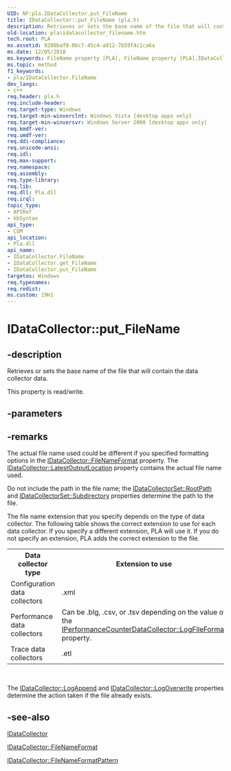 ```yaml
---
UID: NF:pla.IDataCollector.put_FileName
title: IDataCollector::put_FileName (pla.h)
description: Retrieves or sets the base name of the file that will contain the data collector data.
old-location: pla\idatacollector_filename.htm
tech.root: PLA
ms.assetid: 9208baf8-0bc7-45c4-a912-7b59f4c1ca6a
ms.date: 12/05/2018
ms.keywords: FileName property [PLA], FileName property [PLA],IDataCollector interface, IDataCollector interface [PLA],FileName property, IDataCollector.FileName, IDataCollector.put_FileName, IDataCollector::FileName, IDataCollector::get_FileName, IDataCollector::put_FileName, base.idatacollector_filename, pla.idatacollector_filename, pla/IDataCollector::FileName, pla/IDataCollector::get_FileName, pla/IDataCollector::put_FileName, put_FileName
ms.topic: method
f1_keywords:
- pla/IDataCollector.FileName
dev_langs:
- c++
req.header: pla.h
req.include-header: 
req.target-type: Windows
req.target-min-winverclnt: Windows Vista [desktop apps only]
req.target-min-winversvr: Windows Server 2008 [desktop apps only]
req.kmdf-ver: 
req.umdf-ver: 
req.ddi-compliance: 
req.unicode-ansi: 
req.idl: 
req.max-support: 
req.namespace: 
req.assembly: 
req.type-library: 
req.lib: 
req.dll: Pla.dll
req.irql: 
topic_type:
- APIRef
- kbSyntax
api_type:
- COM
api_location:
- Pla.dll
api_name:
- IDataCollector.FileName
- IDataCollector.get_FileName
- IDataCollector.put_FileName
targetos: Windows
req.typenames: 
req.redist: 
ms.custom: 19H1
---
```


# IDataCollector::put_FileName


## -description


Retrieves or sets the base name of the file that will contain the data collector data.

This property is read/write.


## -parameters


## -remarks



The actual file name used could be different if you specified formatting options in the <a href="https://docs.microsoft.com/previous-versions/windows/desktop/api/pla/nf-pla-idatacollector-get_filenameformat">IDataCollector::FileNameFormat</a> property. The <a href="https://docs.microsoft.com/previous-versions/windows/desktop/api/pla/nf-pla-idatacollector-get_latestoutputlocation">IDataCollector::LatestOutputLocation</a> property contains the actual file name used. 

Do not include the path in the file name; the <a href="https://docs.microsoft.com/previous-versions/windows/desktop/api/pla/nf-pla-idatacollectorset-get_rootpath">IDataCollectorSet::RootPath</a> and <a href="https://docs.microsoft.com/previous-versions/windows/desktop/api/pla/nf-pla-idatacollectorset-get_subdirectory">IDataCollectorSet::Subdirectory</a> properties determine the path to the file.

The file name extension that you specify depends on the type of data collector. The following table shows the correct extension to use for each data collector. If you specify a different extension, PLA will use it. If you do not specify an extension, PLA adds the correct extension to the file. 

<table>
<tr>
<th>Data collector type</th>
<th>Extension to use</th>
</tr>
<tr>
<td>Configuration data collectors</td>
<td>.xml</td>
</tr>
<tr>
<td>Performance data collectors</td>
<td>Can be .blg, .csv, or .tsv depending on the value of the <a href="https://docs.microsoft.com/previous-versions/windows/desktop/api/pla/nf-pla-iperformancecounterdatacollector-get_logfileformat">IPerformanceCounterDataCollector::LogFileFormat</a> property. </td>
</tr>
<tr>
<td>Trace data collectors</td>
<td>.etl</td>
</tr>
</table>
 

The <a href="https://docs.microsoft.com/previous-versions/windows/desktop/api/pla/nf-pla-idatacollector-get_logappend">IDataCollector::LogAppend</a> and <a href="https://docs.microsoft.com/previous-versions/windows/desktop/api/pla/nf-pla-idatacollector-get_logoverwrite">IDataCollector::LogOverwrite</a> properties determine the action taken if the file already exists. 




## -see-also




<a href="https://docs.microsoft.com/previous-versions/windows/desktop/api/pla/nn-pla-idatacollector">IDataCollector</a>



<a href="https://docs.microsoft.com/previous-versions/windows/desktop/api/pla/nf-pla-idatacollector-get_filenameformat">IDataCollector::FileNameFormat</a>



<a href="https://docs.microsoft.com/previous-versions/windows/desktop/api/pla/nf-pla-idatacollector-get_filenameformatpattern">IDataCollector::FileNameFormatPattern</a>
 

 

